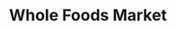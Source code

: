 ---
title: "Whole Foods Market"
url: /cambridge/whole-foods-market-prospect-street/
shop: Supermarkt
---